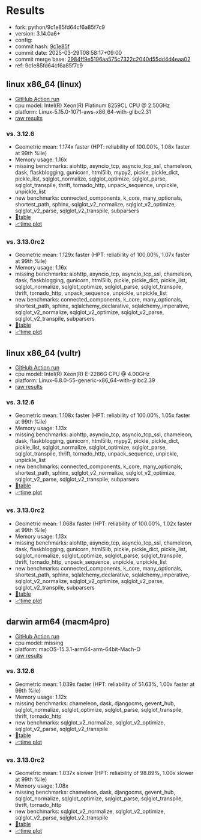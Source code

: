 # Results

- fork: python/9c1e85fd64cf6a85f7c9
- version: 3.14.0a6+
- config: 
- commit hash: [9c1e85f](https://github.com/python/cpython/commit/9c1e85f)
- commit date: 2025-03-29T08:58:17+09:00
- commit merge base: [2984ff9e5196aa575c7322c2040d55dd4d4eaa02](https://github.com/python/cpython/commit/2984ff9e5196aa575c7322c2040d55dd4d4eaa02)
- ref: 9c1e85fd64cf6a85f7c9

## linux x86_64 (linux)

- [GitHub Action run](https://github.com/facebookexperimental/free-threading-benchmarking/actions/runs/14140210577)
- cpu model: Intel(R) Xeon(R) Platinum 8259CL CPU @ 2.50GHz
- platform: Linux-5.15.0-1071-aws-x86_64-with-glibc2.31
- [raw results](bm-20250329-linux-x86_64-python-9c1e85fd64cf6a85f7c9-3.14.0a6%2B-9c1e85f.json)

### vs. 3.12.6

- Geometric mean: 1.174x faster (HPT: reliability of 100.00%, 1.08x faster at 99th %ile)
- Memory usage: 1.16x
- missing benchmarks: aiohttp, asyncio_tcp, asyncio_tcp_ssl, chameleon, dask, flaskblogging, gunicorn, html5lib, mypy2, pickle, pickle_dict, pickle_list, sqlglot_normalize, sqlglot_optimize, sqlglot_parse, sqlglot_transpile, thrift, tornado_http, unpack_sequence, unpickle, unpickle_list
- new benchmarks: connected_components, k_core, many_optionals, shortest_path, sphinx, sqlglot_v2_normalize, sqlglot_v2_optimize, sqlglot_v2_parse, sqlglot_v2_transpile, subparsers
- [📄table](bm-20250329-linux-x86_64-python-9c1e85fd64cf6a85f7c9-3.14.0a6%2B-9c1e85f-vs-3.12.6.md)
- [📈time plot](bm-20250329-linux-x86_64-python-9c1e85fd64cf6a85f7c9-3.14.0a6%2B-9c1e85f-vs-3.12.6.svg)

### vs. 3.13.0rc2

- Geometric mean: 1.129x faster (HPT: reliability of 100.00%, 1.07x faster at 99th %ile)
- Memory usage: 1.16x
- missing benchmarks: aiohttp, asyncio_tcp, asyncio_tcp_ssl, chameleon, dask, flaskblogging, gunicorn, html5lib, pickle, pickle_dict, pickle_list, sqlglot_normalize, sqlglot_optimize, sqlglot_parse, sqlglot_transpile, thrift, tornado_http, unpack_sequence, unpickle, unpickle_list
- new benchmarks: connected_components, k_core, many_optionals, shortest_path, sphinx, sqlalchemy_declarative, sqlalchemy_imperative, sqlglot_v2_normalize, sqlglot_v2_optimize, sqlglot_v2_parse, sqlglot_v2_transpile, subparsers
- [📄table](bm-20250329-linux-x86_64-python-9c1e85fd64cf6a85f7c9-3.14.0a6%2B-9c1e85f-vs-3.13.0rc2.md)
- [📈time plot](bm-20250329-linux-x86_64-python-9c1e85fd64cf6a85f7c9-3.14.0a6%2B-9c1e85f-vs-3.13.0rc2.svg)

## linux x86_64 (vultr)

- [GitHub Action run](https://github.com/facebookexperimental/free-threading-benchmarking/actions/runs/14140210577)
- cpu model: Intel(R) Xeon(R) E-2286G CPU @ 4.00GHz
- platform: Linux-6.8.0-55-generic-x86_64-with-glibc2.39
- [raw results](bm-20250329-vultr-x86_64-python-9c1e85fd64cf6a85f7c9-3.14.0a6%2B-9c1e85f.json)

### vs. 3.12.6

- Geometric mean: 1.108x faster (HPT: reliability of 100.00%, 1.05x faster at 99th %ile)
- Memory usage: 1.13x
- missing benchmarks: aiohttp, asyncio_tcp, asyncio_tcp_ssl, chameleon, dask, flaskblogging, gunicorn, html5lib, mypy2, pickle, pickle_dict, pickle_list, sqlglot_normalize, sqlglot_optimize, sqlglot_parse, sqlglot_transpile, thrift, tornado_http, unpack_sequence, unpickle, unpickle_list
- new benchmarks: connected_components, k_core, many_optionals, shortest_path, sphinx, sqlglot_v2_normalize, sqlglot_v2_optimize, sqlglot_v2_parse, sqlglot_v2_transpile, subparsers
- [📄table](bm-20250329-vultr-x86_64-python-9c1e85fd64cf6a85f7c9-3.14.0a6%2B-9c1e85f-vs-3.12.6.md)
- [📈time plot](bm-20250329-vultr-x86_64-python-9c1e85fd64cf6a85f7c9-3.14.0a6%2B-9c1e85f-vs-3.12.6.svg)

### vs. 3.13.0rc2

- Geometric mean: 1.068x faster (HPT: reliability of 100.00%, 1.02x faster at 99th %ile)
- Memory usage: 1.13x
- missing benchmarks: aiohttp, asyncio_tcp, asyncio_tcp_ssl, chameleon, dask, flaskblogging, gunicorn, html5lib, pickle, pickle_dict, pickle_list, sqlglot_normalize, sqlglot_optimize, sqlglot_parse, sqlglot_transpile, thrift, tornado_http, unpack_sequence, unpickle, unpickle_list
- new benchmarks: connected_components, k_core, many_optionals, shortest_path, sphinx, sqlalchemy_declarative, sqlalchemy_imperative, sqlglot_v2_normalize, sqlglot_v2_optimize, sqlglot_v2_parse, sqlglot_v2_transpile, subparsers
- [📄table](bm-20250329-vultr-x86_64-python-9c1e85fd64cf6a85f7c9-3.14.0a6%2B-9c1e85f-vs-3.13.0rc2.md)
- [📈time plot](bm-20250329-vultr-x86_64-python-9c1e85fd64cf6a85f7c9-3.14.0a6%2B-9c1e85f-vs-3.13.0rc2.svg)

## darwin arm64 (macm4pro)

- [GitHub Action run](https://github.com/facebookexperimental/free-threading-benchmarking/actions/runs/14140210577)
- cpu model: missing
- platform: macOS-15.3.1-arm64-arm-64bit-Mach-O
- [raw results](bm-20250329-macm4pro-arm64-python-9c1e85fd64cf6a85f7c9-3.14.0a6%2B-9c1e85f.json)

### vs. 3.12.6

- Geometric mean: 1.039x faster (HPT: reliability of 51.63%, 1.00x faster at 99th %ile)
- Memory usage: 1.12x
- missing benchmarks: chameleon, dask, djangocms, gevent_hub, sqlglot_normalize, sqlglot_optimize, sqlglot_parse, sqlglot_transpile, thrift, tornado_http
- new benchmarks: sqlglot_v2_normalize, sqlglot_v2_optimize, sqlglot_v2_parse, sqlglot_v2_transpile
- [📄table](bm-20250329-macm4pro-arm64-python-9c1e85fd64cf6a85f7c9-3.14.0a6%2B-9c1e85f-vs-3.12.6.md)
- [📈time plot](bm-20250329-macm4pro-arm64-python-9c1e85fd64cf6a85f7c9-3.14.0a6%2B-9c1e85f-vs-3.12.6.svg)

### vs. 3.13.0rc2

- Geometric mean: 1.037x slower (HPT: reliability of 98.89%, 1.00x slower at 99th %ile)
- Memory usage: 1.08x
- missing benchmarks: chameleon, dask, djangocms, gevent_hub, sqlglot_normalize, sqlglot_optimize, sqlglot_parse, sqlglot_transpile, thrift, tornado_http
- new benchmarks: sqlglot_v2_normalize, sqlglot_v2_optimize, sqlglot_v2_parse, sqlglot_v2_transpile
- [📄table](bm-20250329-macm4pro-arm64-python-9c1e85fd64cf6a85f7c9-3.14.0a6%2B-9c1e85f-vs-3.13.0rc2.md)
- [📈time plot](bm-20250329-macm4pro-arm64-python-9c1e85fd64cf6a85f7c9-3.14.0a6%2B-9c1e85f-vs-3.13.0rc2.svg)

